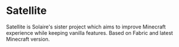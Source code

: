 # Satellite
Satellite is Solaire's sister project which aims to improve Minecraft experience while keeping vanilla features. Based on Fabric and latest Minecraft version.
